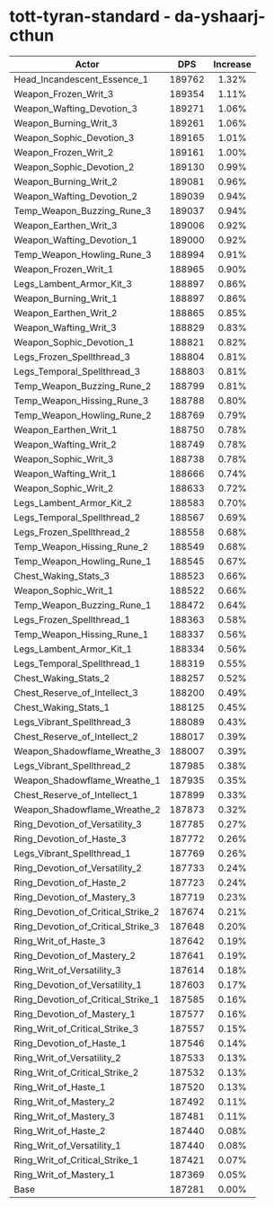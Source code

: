 # tott-tyran-standard - da-yshaarj-cthun
| Actor | DPS | Increase |
|---|:---:|:---:|
|Head_Incandescent_Essence_1|189762|1.32%|
|Weapon_Frozen_Writ_3|189354|1.11%|
|Weapon_Wafting_Devotion_3|189271|1.06%|
|Weapon_Burning_Writ_3|189261|1.06%|
|Weapon_Sophic_Devotion_3|189165|1.01%|
|Weapon_Frozen_Writ_2|189161|1.00%|
|Weapon_Sophic_Devotion_2|189130|0.99%|
|Weapon_Burning_Writ_2|189081|0.96%|
|Weapon_Wafting_Devotion_2|189039|0.94%|
|Temp_Weapon_Buzzing_Rune_3|189037|0.94%|
|Weapon_Earthen_Writ_3|189006|0.92%|
|Weapon_Wafting_Devotion_1|189000|0.92%|
|Temp_Weapon_Howling_Rune_3|188994|0.91%|
|Weapon_Frozen_Writ_1|188965|0.90%|
|Legs_Lambent_Armor_Kit_3|188897|0.86%|
|Weapon_Burning_Writ_1|188897|0.86%|
|Weapon_Earthen_Writ_2|188865|0.85%|
|Weapon_Wafting_Writ_3|188829|0.83%|
|Weapon_Sophic_Devotion_1|188821|0.82%|
|Legs_Frozen_Spellthread_3|188804|0.81%|
|Legs_Temporal_Spellthread_3|188803|0.81%|
|Temp_Weapon_Buzzing_Rune_2|188799|0.81%|
|Temp_Weapon_Hissing_Rune_3|188788|0.80%|
|Temp_Weapon_Howling_Rune_2|188769|0.79%|
|Weapon_Earthen_Writ_1|188750|0.78%|
|Weapon_Wafting_Writ_2|188749|0.78%|
|Weapon_Sophic_Writ_3|188738|0.78%|
|Weapon_Wafting_Writ_1|188666|0.74%|
|Weapon_Sophic_Writ_2|188633|0.72%|
|Legs_Lambent_Armor_Kit_2|188583|0.70%|
|Legs_Temporal_Spellthread_2|188567|0.69%|
|Legs_Frozen_Spellthread_2|188558|0.68%|
|Temp_Weapon_Hissing_Rune_2|188549|0.68%|
|Temp_Weapon_Howling_Rune_1|188545|0.67%|
|Chest_Waking_Stats_3|188523|0.66%|
|Weapon_Sophic_Writ_1|188522|0.66%|
|Temp_Weapon_Buzzing_Rune_1|188472|0.64%|
|Legs_Frozen_Spellthread_1|188363|0.58%|
|Temp_Weapon_Hissing_Rune_1|188337|0.56%|
|Legs_Lambent_Armor_Kit_1|188334|0.56%|
|Legs_Temporal_Spellthread_1|188319|0.55%|
|Chest_Waking_Stats_2|188257|0.52%|
|Chest_Reserve_of_Intellect_3|188200|0.49%|
|Chest_Waking_Stats_1|188125|0.45%|
|Legs_Vibrant_Spellthread_3|188089|0.43%|
|Chest_Reserve_of_Intellect_2|188017|0.39%|
|Weapon_Shadowflame_Wreathe_3|188007|0.39%|
|Legs_Vibrant_Spellthread_2|187985|0.38%|
|Weapon_Shadowflame_Wreathe_1|187935|0.35%|
|Chest_Reserve_of_Intellect_1|187899|0.33%|
|Weapon_Shadowflame_Wreathe_2|187873|0.32%|
|Ring_Devotion_of_Versatility_3|187785|0.27%|
|Ring_Devotion_of_Haste_3|187772|0.26%|
|Legs_Vibrant_Spellthread_1|187769|0.26%|
|Ring_Devotion_of_Versatility_2|187733|0.24%|
|Ring_Devotion_of_Haste_2|187723|0.24%|
|Ring_Devotion_of_Mastery_3|187719|0.23%|
|Ring_Devotion_of_Critical_Strike_2|187674|0.21%|
|Ring_Devotion_of_Critical_Strike_3|187648|0.20%|
|Ring_Writ_of_Haste_3|187642|0.19%|
|Ring_Devotion_of_Mastery_2|187641|0.19%|
|Ring_Writ_of_Versatility_3|187614|0.18%|
|Ring_Devotion_of_Versatility_1|187603|0.17%|
|Ring_Devotion_of_Critical_Strike_1|187585|0.16%|
|Ring_Devotion_of_Mastery_1|187577|0.16%|
|Ring_Writ_of_Critical_Strike_3|187557|0.15%|
|Ring_Devotion_of_Haste_1|187546|0.14%|
|Ring_Writ_of_Versatility_2|187533|0.13%|
|Ring_Writ_of_Critical_Strike_2|187532|0.13%|
|Ring_Writ_of_Haste_1|187520|0.13%|
|Ring_Writ_of_Mastery_2|187492|0.11%|
|Ring_Writ_of_Mastery_3|187481|0.11%|
|Ring_Writ_of_Haste_2|187440|0.08%|
|Ring_Writ_of_Versatility_1|187440|0.08%|
|Ring_Writ_of_Critical_Strike_1|187421|0.07%|
|Ring_Writ_of_Mastery_1|187369|0.05%|
|Base|187281|0.00%|
